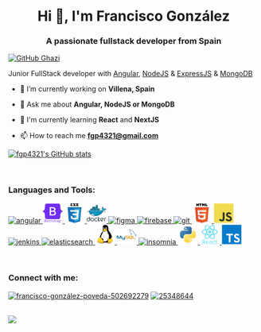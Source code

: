 <h1 align="center">Hi 👋, I'm Francisco González</h1>
<h3 align="center">A passionate fullstack developer from Spain</h3>

[![GitHub Ghazi](https://img.shields.io/github/followers/fgp4321?label=follow&style=social)](https://github.com/fgp4321)

<p align="left">Junior FullStack developer with <a href="https://github.com/angular" target="blank">Angular</a>, <a href="https://github.com/nodejs" target="blank">NodeJS</a> & <a href="https://github.com/expressjs" target="blank">ExpressJS</a> & <a href="https://github.com/mongodb" target="blank">MongoDB</a></p>

- 🔭 I’m currently working on **Villena, Spain**

- 💬 Ask me about **Angular, NodeJS or MongoDB**

- 🌱 I'm currently learning **React** and **NextJS**

- 📫 How to reach me **fgp4321@gmail.com**

[![fgp4321's GitHub stats](https://github-readme-stats.vercel.app/api?username=fgp4321&show_icons=true&theme=dracula)](https://github.com/fgp4321)

</br>
<h3 align="left">Languages and Tools:</h3>
<p align="left"> <a href="https://angular.io" target="_blank"> <img src="https://angular.io/assets/images/logos/angular/angular.svg" alt="angular" width="40" height="40"/> </a> <a href="https://getbootstrap.com" target="_blank"> <img src="https://raw.githubusercontent.com/devicons/devicon/master/icons/bootstrap/bootstrap-plain-wordmark.svg" alt="bootstrap" width="40" height="40"/> </a> <a href="https://www.w3schools.com/css/" target="_blank"> <img src="https://raw.githubusercontent.com/devicons/devicon/master/icons/css3/css3-original-wordmark.svg" alt="css3" width="40" height="40"/> </a> <a href="https://www.docker.com/" target="_blank"> <img src="https://raw.githubusercontent.com/devicons/devicon/master/icons/docker/docker-original-wordmark.svg" alt="docker" width="40" height="40"/> </a> <a href="https://www.figma.com/" target="_blank"> <img src="https://www.vectorlogo.zone/logos/figma/figma-icon.svg" alt="figma" width="40" height="40"/> </a> <a href="https://firebase.google.com/" target="_blank"> <img src="https://www.vectorlogo.zone/logos/firebase/firebase-icon.svg" alt="firebase" width="40" height="40"/> </a> <a href="https://git-scm.com/" target="_blank"> <img src="https://www.vectorlogo.zone/logos/git-scm/git-scm-icon.svg" alt="git" width="40" height="40"/> </a> <a href="https://www.w3.org/html/" target="_blank"> <img src="https://raw.githubusercontent.com/devicons/devicon/master/icons/html5/html5-original-wordmark.svg" alt="html5" width="40" height="40"/> </a> <a href="https://developer.mozilla.org/en-US/docs/Web/JavaScript" target="_blank"> <img src="https://raw.githubusercontent.com/devicons/devicon/master/icons/javascript/javascript-original.svg" alt="javascript" width="40" height="40"/> </a> <a href="https://www.jenkins.io" target="_blank"> <img src="https://www.vectorlogo.zone/logos/jenkins/jenkins-icon.svg" alt="jenkins" width="40" height="40"/> </a> <a href="https://www.elastic.co/kibana" target="_blank"> <img src="https://www.vectorlogo.zone/util/preview?image=/logos/elastic/elastic-icon.svg" alt="elasticsearch" width="40" height="40"/> </a> <a href="https://www.linux.org/" target="_blank"> <img src="https://raw.githubusercontent.com/devicons/devicon/master/icons/linux/linux-original.svg" alt="linux" width="40" height="40"/> </a> <a href="https://www.mysql.com/" target="_blank"> <img src="https://raw.githubusercontent.com/devicons/devicon/master/icons/mysql/mysql-original-wordmark.svg" alt="mysql" width="40" height="40"/> </a> </a> <a href="https://insomnia.rest/" target="_blank"> <img src="https://github.com/gilbarbara/logos/blob/main/logos/insomnia.svg" alt="insomnia" width="40" height="40"/> </a> <a href="https://www.python.org" target="_blank"> <img src="https://raw.githubusercontent.com/devicons/devicon/master/icons/python/python-original.svg" alt="python" width="40" height="40"/> </a> <a href="https://reactjs.org/" target="_blank"> <img src="https://raw.githubusercontent.com/devicons/devicon/master/icons/react/react-original-wordmark.svg" alt="react" width="40" height="40"/> </a> <a href="https://www.typescriptlang.org/" target="_blank"> <img src="https://raw.githubusercontent.com/devicons/devicon/master/icons/typescript/typescript-original.svg" alt="typescript" width="40" height="40"/> </a> </p>

</br>
<h3 align="left">Connect with me:</h3>
<p align="left">
<a href="https://www.linkedin.com/in/francisco-gonz%C3%A1lez-poveda-502692279/" target="blank"><img align="center" src="https://raw.githubusercontent.com/rahuldkjain/github-profile-readme-generator/master/src/images/icons/Social/linked-in-alt.svg" alt="francisco-gonzález-poveda-502692279" height="30" width="40" /></a>
<a href="https://stackoverflow.com/users/25348644/francisco-gonz%c3%a1lez" target="blank"><img align="center" src="https://raw.githubusercontent.com/rahuldkjain/github-profile-readme-generator/master/src/images/icons/Social/stack-overflow.svg" alt="25348644" height="30" width="40" /></a>
</p>

</br>
<img src="http://views.whatilearened.today/views/github/fgp4321/views.svg"/>
